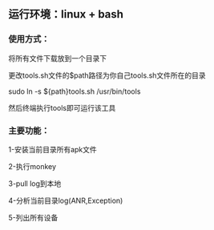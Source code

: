 ## 运行环境：linux + bash

### 使用方式：

将所有文件下载放到一个目录下

更改tools.sh文件的$path路径为你自己tools.sh文件所在的目录

sudo ln -s ${path}tools.sh /usr/bin/tools

然后终端执行tools即可运行该工具

### 主要功能：

1-安装当前目录所有apk文件

2-执行monkey

3-pull log到本地

4-分析当前目录log(ANR,Exception)

5-列出所有设备
